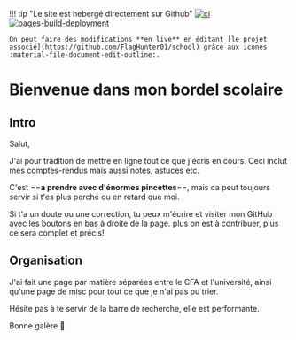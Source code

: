!!! tip "Le site est hebergé directement sur Github"
    [![ci](https://github.com/FlagHunter01/school/actions/workflows/ci.yml/badge.svg)](https://github.com/FlagHunter01/school/actions/workflows/ci.yml)
    [![pages-build-deployment](https://github.com/FlagHunter01/school/actions/workflows/pages/pages-build-deployment/badge.svg)](https://github.com/FlagHunter01/school/actions/workflows/pages/pages-build-deployment)

    On peut faire des modifications **en live** en éditant [le projet associé](https://github.com/FlagHunter01/school) grâce aux icones :material-file-document-edit-outline:.

# Bienvenue dans mon bordel scolaire

## Intro

Salut,

J'ai pour tradition de mettre en ligne tout ce que j'écris en cours.
Ceci inclut mes comptes-rendus mais aussi notes, astuces etc.

C'est ==**a prendre avec d'énormes pincettes**==, mais ca peut toujours servir si t'es plus perché ou en retard que moi.

Si t'a un doute ou une correction, tu peux m'écrire et visiter mon GitHub avec les boutons en bas à droite de la page. plus on est à contribuer, plus ce sera complet et précis!

## Organisation

J'ai fait une page par matière séparées entre le CFA et l'université, ainsi qu'une page de misc pour tout ce que je n'ai pas pu trier.

Hésite pas à te servir de la barre de recherche, elle est performante.

Bonne galère :blue_heart:

